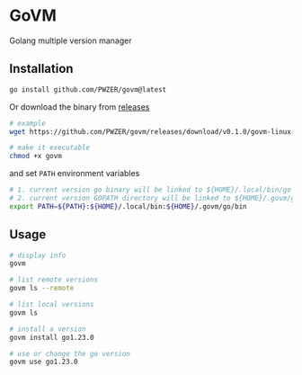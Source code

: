 # GoVM

Golang multiple version manager

## Installation

```bash
go install github.com/PWZER/govm@latest
```

Or download the binary from [releases](https://github.com/PWZER/govm/releases/latest)

```bash
# example
wget https://github.com/PWZER/govm/releases/download/v0.1.0/govm-linux-amd64 -O govm

# make it executable
chmod +x govm
```

and set `PATH` environment variables

```bash
# 1. current version go binary will be linked to ${HOME}/.local/bin/go
# 2. current version GOPATH directory will be linked to ${HOME}/.govm/go
export PATH=${PATH}:${HOME}/.local/bin:${HOME}/.govm/go/bin
```

## Usage

```bash
# display info
govm

# list remote versions
govm ls --remote

# list local versions
govm ls

# install a version
govm install go1.23.0

# use or change the go version
govm use go1.23.0
```
